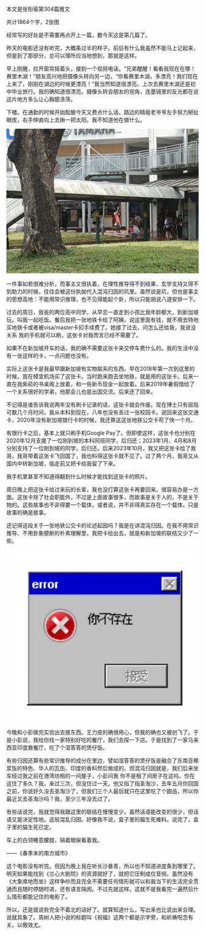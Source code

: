 本文是张衔瑜第304篇推文

共计1864个字，2张图

经常写的好处是不需要再点开上一篇，数今天这是第几篇了。

昨天的电影还没有听完，大概条过半的样子。前后有什么我虽然不能马上记起来，但是到了那部分，总可以理所应当地想到，那就是这样。

早上刚醒，拉开窗帘摇着头，接到一个视频电话。“兄弟醒醒！看看我现在在哪！赛里木湖！”朋友高兴地把摄像头转向另一边，“你看赛里木湖，多漂亮！我们现在上来了，刚刚在湖边的时候更漂亮！”我当然知道很漂亮。上次去赛里木湖还是初中毕业旅行。我的确知道很漂亮。摄像头转会朋友的视角，连墨镜里的反光都在说这片地方多么让心胸臆涤荡。

下楼。在通勤的时候开始酝酿今天又费点什么话。路边的精瘦老爷爷左手努力掰扯眼皮，右手伸直向上去揪一把太阳。我不知道他在做什么。

![](./images/img_001.jpeg)

一件事如若很难分析，而事主又很执着，在理性推导得不到结果、玄学支持又得不到助力的时候，往往会被这份执拗代入混沌归因的坑里。虽然说是坑，但也是事主的思想高地：不能用常识推理，也不见得能起个卦，所以只能胡说八道安排一下。

过去的周日，我爸的两位高中同学，从早恋一直走到小孩比我年龄都大，到新加坡玩。叫我一起吃饭。餐后我把一张地铁卡给了阿姨，说这里面有钱，就不用去特地买地铁卡或者被visa/master卡扣手续费了。她接了过去，问怎么还给我，我说没关系 我的手机就可以刷，这张卡对我而言已经不需要了。

如果不在新加坡开车的话，我的确不需要这张卡来交停车费什么的。我的生活中没有一张这样的卡，一点问题也没有。

实际上这张卡是我最早跟新加坡有实物联系的东西。早在2018年第一次到这里的时候，我在樟宜机场买了这张卡。当时跑来跑去坐地铁，就是用的这张卡。后来一直在我紫菘的书桌阁上放着，和一些新币现金一起放着。后来2019年暑假借给了一个关系很好的学弟，他那会儿也是出国交流。后来还了回来。

不记得是谁告诉我说两年没有刷卡记录的话，这张卡就会作废。现在博士只有屈指可数几个月时间，我从本科到现在，八年也没有丢过一张校园卡。说回来这张交通卡，2020年没有新加坡银行卡的时候，我还靠这这张地铁公交卡苟了快一个月。

有银行卡之后，基本上就只刷手机Google Pay了。但即使这样，这张卡也分别在2020年12月支援了一位刚到坡的本科同班同学，后归还；2023年1月、4月和8月分别支持了一位刚到坡的同学，后归还。后来2023年10月，我又把这张卡给了我哥。我哥带着这张卡飞回国了，我也料得这张卡就不见了。过了两个月，我哥又从国内中转新加坡，临走前又把卡给我留了下来。

我手机里甚至不知道得翻到什么时候才能找到这张卡的照片。

周日晚上把这张卡给过来玩的长辈，我也没打算这张卡再要回来。很容易办是一方面。这张卡除了社会职能外，不过是上面故事很多，而故事是关于人的，不是关于物的。这些故事也不非得要一个载体，或者说，并不非得真实存在一个载体。只是故事的确是故事。

还记得这段关于一张地铁公交卡的论述起因吗？我是在讲混沌归因。在我不用常识推导、不用卦象臆断的朴素理解里，我把卡给出去，就是和新加坡的联结又少了一些。

![](./images/img_002.jpeg)

今晚和小彭做完实验出去接东西。王力皮的确很用心，但我的确也又被创飞了。于是小彭说，我给你找一家特别好吃的餐厅，我们去探一下店。于是找到了一家马来西亚印度裔餐厅，吃了个湿答答的煲仔饭。

有些归因还算有些常识推导的成分在里边，譬如湿答答的煲仔饭是融合了东南亚椰浆饭的特色、华人的瓦缶、印度的香料然后做成的。但混沌归因就是，我们后来坐车经过我之前在港湾坊租的一间屋子，小彭问我 你不是租了间房子在这吗，你在这住了多久？我，来过三次，但没住过一天。他又指了指圣淘沙，去年五月你回国之前，你说好久没去圣淘沙了，但我们三个人最后就只在这里吃了个甜品，所以你最近又去圣淘沙吗？我，至少三年没去过了。

有些话说完，我就觉得我跟这里的联结在慢慢变少。虽然话语能改变的很少，但话语又是决定性地。这般混乱归因。好像我不说，盒子里的猫生死难料。说完了，盒子里的猫生死已定。

车上的白领睡意朦胧，隔着眼屎看着我。

——《春季末的南方城市》

这个电影没有听完。但因为晚上我在听长沙暴青，所以也不知道进度条到哪里了。明天如果能找到《兰心大剧院》的资源就好了，就把它压制成仅音频。虽然没有《大象席地而坐》这样争吵而且完全不需要任何情形就可以和我当下的生活完全贯通而且随时停随时进，还有语言隔阂。不过先就这样。这就不是我看完一遍然后什么情形都能记住的电影了。

所以，还是就说些完全不着北的话好了。就算知道什么，写出来也比说出来合理。说就具象了。周树人把小说的标题叫《祝福》这两个都是示字旁，和祈祷呪念有关。以儆效尤。
